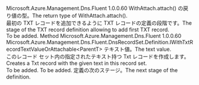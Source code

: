 <Type Name="IWithTxtRecordTextValue&lt;ParentT&gt;" FullName="Microsoft.Azure.Management.Dns.Fluent.DnsRecordSet.Definition.IWithTxtRecordTextValue&lt;ParentT&gt;">
  <TypeSignature Language="C#" Value="public interface IWithTxtRecordTextValue&lt;ParentT&gt;" />
  <TypeSignature Language="ILAsm" Value=".class public interface auto ansi abstract IWithTxtRecordTextValue`1&lt;ParentT&gt;" />
  <TypeSignature Language="DocId" Value="T:Microsoft.Azure.Management.Dns.Fluent.DnsRecordSet.Definition.IWithTxtRecordTextValue`1" />
  <TypeSignature Language="VB.NET" Value="Public Interface IWithTxtRecordTextValue(Of ParentT)" />
  <TypeSignature Language="F#" Value="type IWithTxtRecordTextValue&lt;'ParentT&gt; = interface" />
  <AssemblyInfo>
    <AssemblyName>Microsoft.Azure.Management.Dns.Fluent</AssemblyName>
    <AssemblyVersion>1.0.0.60</AssemblyVersion>
  </AssemblyInfo>
  <TypeParameters>
    <TypeParameter Name="ParentT" />
  </TypeParameters>
  <Interfaces />
  <Docs>
    <typeparam name="ParentT"><span data-ttu-id="3a647-101">WithAttach.attach() の戻り値の型。</span><span class="sxs-lookup"><span data-stu-id="3a647-101">The return type of  WithAttach.attach().</span></span></typeparam>
    <summary>
            <span data-ttu-id="3a647-102">最初の TXT レコードを追加できるように TXT レコードの定義の段階です。</span><span class="sxs-lookup"><span data-stu-id="3a647-102">The stage of the TXT record definition allowing to add first TXT record.</span></span>
            </summary>
    <remarks>To be added.</remarks>
  </Docs>
  <Members>
    <Member MemberName="WithText">
      <MemberSignature Language="C#" Value="public Microsoft.Azure.Management.Dns.Fluent.DnsRecordSet.Definition.IWithTxtRecordTextValueOrAttachable&lt;ParentT&gt; WithText (string text);" />
      <MemberSignature Language="ILAsm" Value=".method public hidebysig newslot virtual instance class Microsoft.Azure.Management.Dns.Fluent.DnsRecordSet.Definition.IWithTxtRecordTextValueOrAttachable`1&lt;!ParentT&gt; WithText(string text) cil managed" />
      <MemberSignature Language="DocId" Value="M:Microsoft.Azure.Management.Dns.Fluent.DnsRecordSet.Definition.IWithTxtRecordTextValue`1.WithText(System.String)" />
      <MemberSignature Language="VB.NET" Value="Public Function WithText (text As String) As IWithTxtRecordTextValueOrAttachable(Of ParentT)" />
      <MemberSignature Language="F#" Value="abstract member WithText : string -&gt; Microsoft.Azure.Management.Dns.Fluent.DnsRecordSet.Definition.IWithTxtRecordTextValueOrAttachable&lt;'ParentT&gt;" Usage="iWithTxtRecordTextValue.WithText text" />
      <MemberType>Method</MemberType>
      <AssemblyInfo>
        <AssemblyName>Microsoft.Azure.Management.Dns.Fluent</AssemblyName>
        <AssemblyVersion>1.0.0.60</AssemblyVersion>
      </AssemblyInfo>
      <ReturnValue>
        <ReturnType>Microsoft.Azure.Management.Dns.Fluent.DnsRecordSet.Definition.IWithTxtRecordTextValueOrAttachable&lt;ParentT&gt;</ReturnType>
      </ReturnValue>
      <Parameters>
        <Parameter Name="text" Type="System.String" />
      </Parameters>
      <Docs>
        <param name="text"><span data-ttu-id="3a647-103">テキスト値。</span><span class="sxs-lookup"><span data-stu-id="3a647-103">The text value.</span></span></param>
        <summary>
            <span data-ttu-id="3a647-104">このレコード セット内の指定されたテキスト持つ Txt レコードを作成します。</span><span class="sxs-lookup"><span data-stu-id="3a647-104">Creates a Txt record with the given text in this record set.</span></span>
            </summary>
        <returns>To be added.</returns>
        <remarks>To be added.</remarks>
        <return><span data-ttu-id="3a647-105">定義の次のステージ。</span><span class="sxs-lookup"><span data-stu-id="3a647-105">The next stage of the definition.</span></span></return>
      </Docs>
    </Member>
  </Members>
</Type>